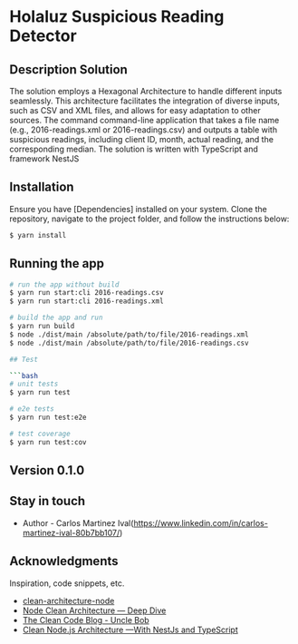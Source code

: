 # Holaluz Suspicious Reading Detector

## Description Solution

The solution employs a Hexagonal Architecture to handle different inputs seamlessly. This architecture facilitates the integration of diverse inputs, such as CSV and XML files, and allows for easy adaptation to other sources. The command command-line application that takes a file name (e.g., 2016-readings.xml or 2016-readings.csv) and outputs a table with suspicious readings, including client ID, month, actual reading, and the corresponding median. The solution is written with TypeScript and framework NestJS 

## Installation

Ensure you have [Dependencies] installed on your system. Clone the repository, navigate to the project folder, and follow the instructions below:

```bash
$ yarn install
```


## Running the app

```bash
# run the app without build
$ yarn run start:cli 2016-readings.csv
$ yarn run start:cli 2016-readings.xml

# build the app and run
$ yarn run build
$ node ./dist/main /absolute/path/to/file/2016-readings.xml
$ node ./dist/main /absolute/path/to/file/2016-readings.csv

## Test

```bash
# unit tests
$ yarn run test

# e2e tests
$ yarn run test:e2e

# test coverage
$ yarn run test:cov
```

## Version 0.1.0

## Stay in touch

- Author - Carlos Martinez Ival(https://www.linkedin.com/in/carlos-martinez-ival-80b7bb107/)
  
## Acknowledgments
Inspiration, code snippets, etc.
* [clean-architecture-node](https://github.com/royib/clean-architecture-node)
* [Node Clean Architecture — Deep Dive](https://betterprogramming.pub/node-clean-architecture-deep-dive-ab68e523554b)
* [The Clean Code Blog - Uncle Bob](https://blog.cleancoder.com/uncle-bob/2012/08/13/the-clean-architecture.html)
* [Clean Node.js Architecture —With NestJs and TypeScript](https://betterprogramming.pub/clean-node-js-architecture-with-nestjs-and-typescript-34b9398d790f)

